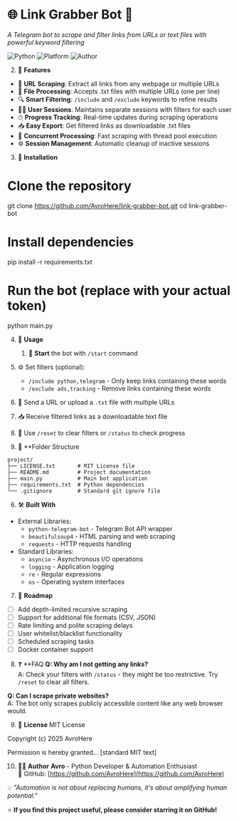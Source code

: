 # 🌐 Link Grabber Bot 🤖
_A Telegram bot to scrape and filter links from URLs or text files with powerful keyword filtering_

![Python](https://img.shields.io/badge/Python-3.8+-blue?logo=python) 
![Platform](https://img.shields.io/badge/Platform-Telegram-blue?logo=telegram) 
![Author](https://img.shields.io/badge/Author-AvroHere-green?logo=github)

2. 🧩 **Features**
- 🔗 **URL Scraping**: Extract all links from any webpage or multiple URLs
- 📂 **File Processing**: Accepts .txt files with multiple URLs (one per line)
- 🔍 **Smart Filtering**: `/include` and `/exclude` keywords to refine results
- 🧑‍💻 **User Sessions**: Maintains separate sessions with filters for each user
- ⏱ **Progress Tracking**: Real-time updates during scraping operations
- 📥 **Easy Export**: Get filtered links as downloadable .txt files
- 🚀 **Concurrent Processing**: Fast scraping with thread pool execution
- ⚙️ **Session Management**: Automatic cleanup of inactive sessions

3. 💾 **Installation**
# Clone the repository
git clone https://github.com/AvroHere/link-grabber-bot.git
cd link-grabber-bot

# Install dependencies
pip install -r requirements.txt

# Run the bot (replace with your actual token)
python main.py

4. 🧠 **Usage**
   1. 🚀 **Start** the bot with `/start` command
2. ⚙️ Set filters (optional):
   - `/include python,telegram` - Only keep links containing these words
   - `/exclude ads,tracking` - Remove links containing these words
3. 🔗 Send a URL or upload a `.txt` file with multiple URLs
4. 📥 Receive filtered links as a downloadable text file
5. 🔄 Use `/reset` to clear filters or `/status` to check progress

5. 📁 **Folder Structure
```
project/
├── LICENSE.txt       # MIT License file
├── README.md         # Project documentation
├── main.py           # Main bot application
├── requirements.txt  # Python dependencies
└── .gitignore        # Standard git ignore file
```

6. 🛠 **Built With**
- External Libraries:
  - `python-telegram-bot` - Telegram Bot API wrapper
  - `beautifulsoup4` - HTML parsing and web scraping
  - `requests` - HTTP requests handling
- Standard Libraries:
  - `asyncio` - Asynchronous I/O operations
  - `logging` - Application logging
  - `re` - Regular expressions
  - `os` - Operating system interfaces
 
7. 🚧 **Roadmap**
- [ ] Add depth-limited recursive scraping
- [ ] Support for additional file formats (CSV, JSON)
- [ ] Rate limiting and polite scraping delays
- [ ] User whitelist/blacklist functionality
- [ ] Scheduled scraping tasks
- [ ] Docker container support

8. ❓ **FAQ
**Q: Why am I not getting any links?**  
A: Check your filters with `/status` - they might be too restrictive. Try `/reset` to clear all filters.

**Q: Can I scrape private websites?**  
A: The bot only scrapes publicly accessible content like any web browser would.


9. 📄 **License**
MIT License

Copyright (c) 2025 AvroHere

Permission is hereby granted... [standard MIT text]

10. 👨‍💻 **Author**
**Avro** - Python Developer & Automation Enthusiast  
🔗 GitHub: [https://github.com/AvroHere](https://github.com/AvroHere)  

💡 *"Automation is not about replacing humans, it's about amplifying human potential."*  

⭐ **If you find this project useful, please consider starring it on GitHub!**

